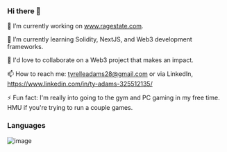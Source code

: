 ### Hi there 👋

<!--
**tadams95/tadams95** is a ✨ _special_ ✨ repository because its `README.md` (this file) appears on your GitHub profile.

Here are some ideas to get you started:

- 🔭 I’m currently working on www.ragestate.com
- 🌱 I’m currently learning Solidity
- 👯 I’m looking to collaborate on ...
- 🤔 I’m looking for help with ...
- 💬 Ask me about ...
- 📫 How to reach me: ...
- 😄 Pronouns: ...
- ⚡ Fun fact: ...
-->

🔭 I’m currently working on www.ragestate.com.

🌱 I’m currently learning Solidity, NextJS, and Web3 development frameworks.

🤝 I'd love to collaborate on a Web3 project that makes an impact.

📫 How to reach me: tyrelleadams28@gmail.com or via LinkedIn, https://www.linkedin.com/in/ty-adams-325512135/

⚡ Fun fact: I'm really into going to the gym and PC gaming in my free time. HMU if you're trying to run a couple games.

### Languages
![image](https://user-images.githubusercontent.com/111528369/219232293-117bbf72-b142-4906-8dd9-20160fca036f.png)






